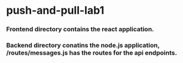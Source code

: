 # push-and-pull-lab1

### Frontend directory contains the react application.

### Backend directory conatins the node.js application, /routes/messages.js has the routes for the api endpoints.
